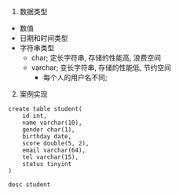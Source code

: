 1. 数据类型
- 数值
- 日期和时间类型
- 字符串类型
    - char; 定长字符串, 存储的性能高, 浪费空间
    - varchar; 变长字符串, 存储的性能低, 节约空间
        - 每个人的用户名不同;

2. 案例实现
```
create table student(
    id int, 
    name varchar(10), 
    gender char(1), 
    birthday date, 
    score double(5, 2), 
    email varchar(64), 
    tel varchar(15), 
    status tinyint
)

desc student
```